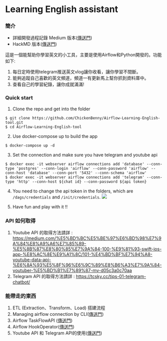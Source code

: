 # Learning English assistant
### 簡介
* 詳細開發過程記錄 Medium 版本([傳送門](https://medium.com/@ChickenBenny/%E5%AD%B8%E7%BF%92%E8%8B%B1%E6%96%87%E5%B0%8F%E5%B7%A5%E5%85%B7%E9%96%8B%E7%99%BC%E7%AD%86%E8%A8%98-78f8a813c7af))
* HackMD 版本([傳送門](https://hackmd.io/-BLvXFm3STqacYMSedyKWA?view))

這是一個能幫助你學習英文的小工具，主要是使用Airflow和Python開發的。功能如下:
1. 每日定時使用telegram推送英文vlog讓你收看，讓你學習不間斷。
2. 能夠追蹤自己喜歡的英文頻道，頻道一有更新馬上幫你抓到資料庫中。
3. 查看自己的學習紀錄，讓你成就滿滿!

### Quick start
1. Clone the repo and get into the folder
```
$ git clone https://github.com/ChickenBenny/Airflow-Learning-English-tool.git
$ cd Airflow-Learning-English-tool
```
2. Use docker-compose up to build the app
```
$ docker-compose up -d
```
3. Set the connection and make sure you have telegram and youtube api
```
$ docker exec -it webserver airflow connections add 'database' --conn-type 'postgres' --conn-login 'airflow' --conn-password 'airflow' --conn-host 'database' --conn-port '5432' --conn-schema 'airflow'
$ docker exec -it webserver airflow connections add 'telegram' --conn-type 'http' --conn-host ${chat id} --conn-password ${api token}
```
4. You need to change the api token in the folders, which are `/dags/credentials` and `/init/credentials`.
![](https://i.imgur.com/6Kq09lx.png)

5. Have fun and play with it !!

### API 如何取得
1. Youtube API 的取得方法請詳 : https://medium.com/%E5%BD%BC%E5%BE%97%E6%BD%98%E7%9A%84%E8%A9%A6%E7%85%89-%E5%8B%87%E8%80%85%E7%9A%84-100-%E9%81%93-swift-ios-app-%E8%AC%8E%E9%A1%8C/101-%E4%BD%BF%E7%94%A8-youtube-data-api-%E6%8A%93%E5%8F%96%E6%9C%89%E8%B6%A3%E7%9A%84-youtuber-%E5%BD%B1%E7%89%87-mv-d05c3a0c70aa
2. Telegram API 的取得方法請詳 : https://tcsky.cc/tips-01-telegram-chatbot/

### 能帶走的東西
1. ETL (Extraction、Transform、Load) 搭建流程
2. Managing airflow connection by CLI([傳送門](https://https://airflow.apache.org/docs/apache-airflow/stable/howto/connection.html))
3. Airflow TaskFlowAPI ([傳送門](https://airflow.apache.org/docs/apache-airflow/stable/tutorial_taskflow_api.html))
4. Airflow HookOperator([傳送門](https://airflow.apache.org/docs/apache-airflow/stable/operators-and-hooks-ref.html))
5. Youtube API 和 Telegram API的使用([傳送門](https://medium.com/彼得潘的試煉-勇者的-100-道-swift-ios-app-謎題/101-使用-youtube-data-api-抓取有趣的-youtuber-影片-mv-d05c3a0c70aa))
